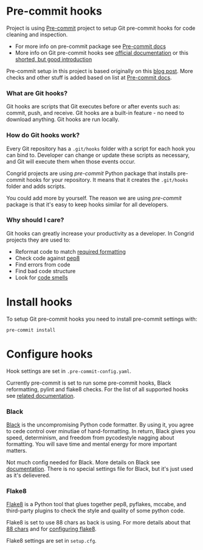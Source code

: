 # Pre-commit hooks

Project is using [Pre-commit](https://github.com/pre-commit/pre-commit) project to setup Git pre-commit hooks for code cleaning and inspection.

- For more info on pre-commit package see [Pre-commit docs](https://pre-commit.com/)
- More info on Git pre-commit hooks see [official documentation](https://git-scm.com/book/en/v2/Customizing-Git-Git-Hooks) or this [shorted, but good introduction](https://githooks.com/)

Pre-commit setup in this project is based originally on this [blog post](https://ljvmiranda921.github.io/notebook/2018/06/21/precommits-using-black-and-flake8/). More checks and other stuff is added based on list at [Pre-commit docs](https://pre-commit.com/hooks.html).


### What are Git hooks?

Git hooks are scripts that Git executes before or after events such as: commit, push, and receive. Git hooks are a built-in feature - no need to download anything. Git hooks are run locally.


### How do Git hooks work?

Every Git repository has a `.git/hooks` folder with a script for each hook you can bind to. Developer can change or update these scripts as necessary, and Git will execute them when those events occur.

Congrid projects are using _pre-commit_ Python package that installs pre-commit hooks for your repository. It means that it creates the `.git/hooks` folder and adds scripts.

You could add more by yourself. The reason we are using _pre-commit_ package is that it's easy to keep hooks similar for all developers.


### Why should I care?

Git hooks can greatly increase your productivity as a developer. In Congrid projects they are used to:

- Reformat code to match [required formatting](https://github.com/python/black)
- Check code against [pep8](https://www.python.org/dev/peps/pep-0008/)
- Find errors from code
- Find bad code structure
- Look for [code smells](https://en.wikipedia.org/wiki/Code_smell)


# Install hooks

To setup Git pre-commit hooks you need to install pre-commit settings with:

```
pre-commit install
```


# Configure hooks

Hook settings are set in `.pre-commit-config.yaml`.

Currently pre-commit is set to run some pre-commit hooks, Black reformatting, pylint and flake8 checks. For the list of all supported hooks see [related documentation](https://pre-commit.com/hooks.html).


### Black

[Black](https://github.com/python/black) is the uncompromising Python code formatter. By using it, you agree to cede control over minutiae of hand-formatting. In return, Black gives you speed, determinism, and freedom from pycodestyle nagging about formatting. You will save time and mental energy for more important matters.

Not much config needed for Black. More details on Black see [documentation](https://github.com/python/black). There is no special settings file for Black, but it's just used as it's delievered.


### Flake8

[Flake8](https://gitlab.com/pycqa/flake8) is a Python tool that glues together pep8, pyflakes, mccabe, and third-party plugins to check the style and quality of some python code.

Flake8 is set to use 88 chars as back is using. For more details about that [88 chars](https://github.com/python/black#line-length) and for [configuring flake8](http://flake8.pycqa.org/en/2.6.0/config.html).

Flake8 settings are set in `setup.cfg`.
